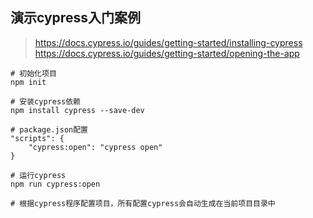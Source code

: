 ## 演示cypress入门案例

> https://docs.cypress.io/guides/getting-started/installing-cypress
> https://docs.cypress.io/guides/getting-started/opening-the-app

```
# 初始化项目
npm init

# 安装cypress依赖
npm install cypress --save-dev

# package.json配置
"scripts": {
	"cypress:open": "cypress open"
}

# 运行cypress
npm run cypress:open

# 根据cypress程序配置项目，所有配置cypress会自动生成在当前项目目录中
```

